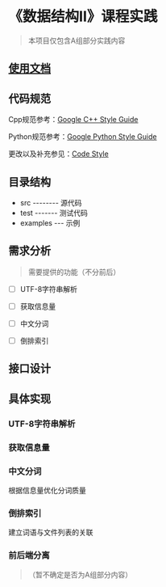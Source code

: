 # 《数据结构Ⅱ》课程实践

> 本项目仅包含A组部分实践内容


## [使用文档](./DOC.md)


## 代码规范

Cpp规范参考：[Google C++ Style Guide](https://google.github.io/styleguide/cppguide.html)

Python规范参考：[Google Python Style Guide](https://google.github.io/styleguide/pyguide.html)

更改以及补充参见：[Code Style](./CODESTYLE.md)


## 目录结构
* src -------- 源代码
* test ------- 测试代码
* examples --- 示例


## 需求分析

> 需要提供的功能（不分前后）

+ [ ] UTF-8字符串解析
+ [ ] 获取信息量
+ [ ] 中文分词
+ [ ] 倒排索引


## 接口设计


## 具体实现

### UTF-8字符串解析

### 获取信息量

### 中文分词

根据信息量优化分词质量

### 倒排索引

建立词语与文件列表的关联

### 前后端分离

> （暂不确定是否为A组部分内容）
